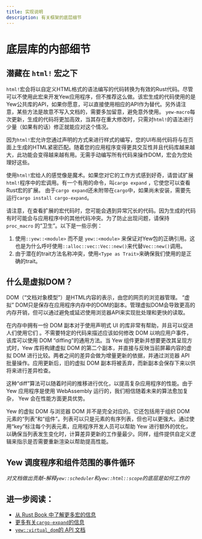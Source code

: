 ```yaml
---
title: 实现说明
description: 有关框架的底层细节
---
```


# 底层库的内部细节

## 潜藏在 `html!` 宏之下

`html!`宏会将以自定义HTML格式的语法编写的代码转换为有效的Rust代码。尽管可以不使用此宏来开发Yew应用程序，但不推荐这么做。该宏生成的代码使用的是Yew公共库的API，如果你愿意，可以直接使用相应的API作为替代。另外请注意，某些方法是故意不写入文档的，需要多加留意，避免意外使用。 `yew-macro`每次更新，生成的代码将更加高效，当其存在重大修改时，只需对`html!`的语法进行少量（如果有的话）修正就能应对这个情况。

因为`html!`宏允许您通过声明的方式来进行样式的编写，您的UI布局代码将与在页面上生成的HTML紧密匹配。随着您的应用程序变得更具交互性并且代码库越来越大，此功能会变得越来越有用。无需手动编写所有代码来操作DOM，宏会为您处理好这些。

使用`html!`宏给人的感觉像是魔术。如果您对它的工作方式感到好奇，请尝试扩展`html!`程序中的宏调用。有一个有用的命令，叫`cargo expand` ，它使您可以查看Rust宏的扩展。 由于`cargo expand`还未附带在`cargo`中，如果尚未安装，需要先运行`cargo install cargo-expand`。

请注意，在查看扩展的宏代码时，您可能会遇到异常冗长的代码。因为生成的代码有时可能会与应用程序中的其他代码冲突。为了防止出现问题，请保持`proc_macro` 的“卫生”。以下是一些示例：

1. 使用`::yew::<module>` 而不是 `yew::<module>` 来保证对Yew包的正确引用。这也是为什么呼吁使用`::alloc::vec::Vec::new()`来代替`Vec::new()`调用。
2. 由于潜在的trait方法名称冲突，使用`<Type as Trait>`来确保我们使用的是正确的trait。

## 什么是虚拟DOM？

DOM（“文档对象模型”）是HTML内容的表示，由您的网页的浏览器管理。 “虚拟” DOM只是保存在应用程序内存中的DOM的副本。管理虚拟DOM会导致更高的内存开销，但可以通过避免或延迟使用浏览器API来实现批处理和更快的读取。

在内存中拥有一份 DOM 副本对于使用声明式 UI 的库非常有帮助，并且可以促进人们使用它们 。不需要特定的代码来描述应该如何修改 DOM 以响应用户事件，该库可以使用 DOM “diffing”的通用方法。当 Yew 组件更新并想要更改其呈现方式时，Yew 库将构建虚拟 DOM 的第二个副本，并直接与反映当前屏幕内容的虚拟 DOM 进行比较。两者之间的差异会做为增量更新的依据，并通过浏览器 API 批量操作。应用更新后，旧的虚拟 DOM 副本将被丢弃，而新副本会保存下来以供将来进行差异检查。

这种“diff”算法可以随着时间的推移进行优化，以提高复杂应用程序的性能。由于 Yew 应用程序是使用 WebAssembly 运行的，我们相信随着未来的算法愈加复杂， Yew 会在性能方面更具优势。

Yew 的虚拟 DOM 与浏览器 DOM 并不是完全对应的。它还包括用于组织 DOM 元素的“列表”和“组件”。列表可以只是元素的有序列表，但也可以更强大。通过使用“key”标注每个列表元素，应用程序开发人员可以帮助 Yew 进行额外的优化，以确保当列表发生变化时，计算差异更新的工作量最少。同样，组件提供自定义逻辑来指示是否需要重新渲染以帮助提高性能。

## Yew 调度程序和组件范围的事件循环

*对文档做出贡献–解释`yew::scheduler`和`yew::html::scope`的底层是如何工作的*

## 进一步阅读：

- [从 Rust Book 中了解更多宏的信息](https://doc.rust-lang.org/stable/book/ch19-06-macros.html)
- [更多有关`cargo-expand`的信息](https://github.com/dtolnay/cargo-expand)
- [`yew::virtual_dom`的 API 文档](https://docs.rs/yew/*/yew/virtual_dom/index.html)
